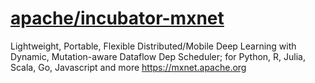 # [apache/incubator-mxnet](https://github.com/apache/incubator-mxnet)

Lightweight, Portable, Flexible Distributed/Mobile Deep Learning with Dynamic, Mutation-aware Dataflow Dep Scheduler; for Python, R, Julia, Scala, Go, Javascript and more https://mxnet.apache.org

